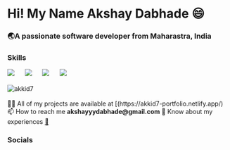 <h1 align="left">Hi! My Name Akshay Dabhade 😄</h1>
<h3 align="left">🌏A passionate software developer from Maharastra, India</h3>

<h3>Skills</h3>
  <div class="skill-icons"> 
     <img src="https://skillicons.dev/icons?i=html,css" /> &nbsp;&nbsp;&nbsp;&nbsp;
    <img src="https://skillicons.dev/icons?i=cpp,java" /> &nbsp;&nbsp;&nbsp;&nbsp;
    <img src="https://skillicons.dev/icons?i=js,react" /> &nbsp;&nbsp;&nbsp;&nbsp;
    <img src="https://skillicons.dev/icons?i=sqlite,git" /> &nbsp;&nbsp;&nbsp;&nbsp;
  </div>
  <br/>
  <div>
      <img align="center" src="https://github-readme-stats.vercel.app/api/top-langs?username=akkid7&show_icons=true&locale=en&layout=compact" alt="akkid7" />
  </div>
  <br/>
  <div>
👨‍💻 All of my projects are available at [(https://akkid7-portfolio.netlify.app/) <br/>
📫 How to reach me <b>akshayyydabhade@gmail.com</b>  
🏢 Know about my experiences <a href="https://www.linkedin.com/in/akkid7/overlay/1709964042938/single-media-viewer/?profileId=ACoAADkvGnUBRmn1sqglec2i_xaoNhXCg3JLzk0](https://www.linkedin.com/in/akkid7/overlay/1709964042938/single-media-viewer/?profileId=ACoAADkvGnUBRmn1sqglec2i_xaoNhXCg3JLzk0)">📄</a>
  </div>

<h3 align="left">Socials</h3>
